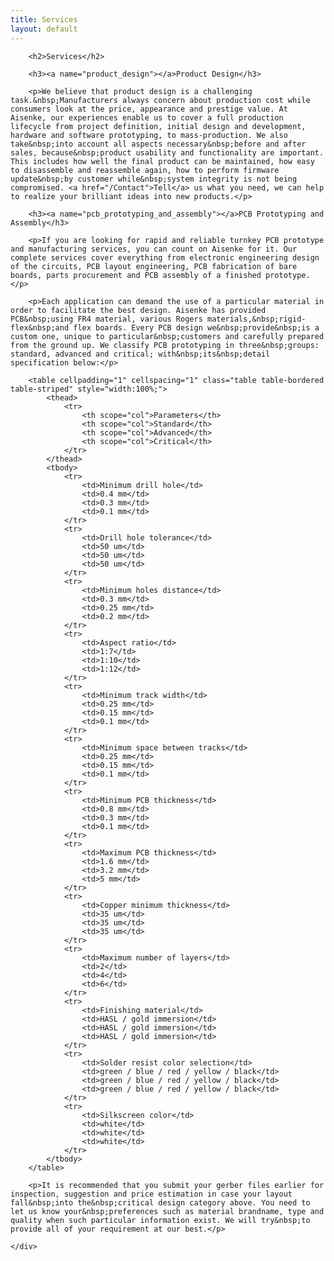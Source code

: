 ```yaml
---
title: Services
layout: default
---
```


<div class="row-fluid">
	<div class="span12">

		<h2>Services</h2>

		<h3><a name="product_design"></a>Product Design</h3>

		<p>We believe that product design is a challenging task.&nbsp;Manufacturers always concern about production cost while consumers look at the price, appearance and prestige value. At Aisenke, our experiences enable us to cover a full production lifecycle from project definition, initial design and development, hardware and software prototyping, to mass-production. We also take&nbsp;into account all aspects necessary&nbsp;before and after sales, because&nbsp;product usability and functionality are important. This includes how well the final product can be maintained, how easy to disassemble and reassemble again, how to perform firmware update&nbsp;by customer while&nbsp;system integrity is not being compromised. <a href="/Contact">Tell</a> us what you need, we can help to realize your brilliant ideas into new products.</p>

		<h3><a name="pcb_prototyping_and_assembly"></a>PCB Prototyping and Assembly</h3>

		<p>If you are looking for rapid and reliable turnkey PCB prototype and manufacturing services, you can count on Aisenke for it. Our complete services cover everything from electronic engineering design of the circuits, PCB layout engineering, PCB fabrication of bare boards, parts procurement and PCB assembly of a finished prototype.</p>

		<p>Each application can demand the use of a particular material in order to facilitate the best design. Aisenke has provided PCB&nbsp;using FR4 material, various Rogers materials,&nbsp;rigid-flex&nbsp;and flex boards. Every PCB design we&nbsp;provide&nbsp;is a custom one, unique to particular&nbsp;customers and carefully prepared from the ground up. We classify PCB prototyping in three&nbsp;groups: standard, advanced and critical; with&nbsp;its&nbsp;detail specification below:</p>

		<table cellpadding="1" cellspacing="1" class="table table-bordered table-striped" style="width:100%;">
			<thead>
				<tr>
					<th scope="col">Parameters</th>
					<th scope="col">Standard</th>
					<th scope="col">Advanced</th>
					<th scope="col">Critical</th>
				</tr>
			</thead>
			<tbody>
				<tr>
					<td>Minimum drill hole</td>
					<td>0.4 mm</td>
					<td>0.3 mm</td>
					<td>0.1 mm</td>
				</tr>
				<tr>
					<td>Drill hole tolerance</td>
					<td>50 um</td>
					<td>50 um</td>
					<td>50 um</td>
				</tr>
				<tr>
					<td>Minimum holes distance</td>
					<td>0.3 mm</td>
					<td>0.25 mm</td>
					<td>0.2 mm</td>
				</tr>
				<tr>
					<td>Aspect ratio</td>
					<td>1:7</td>
					<td>1:10</td>
					<td>1:12</td>
				</tr>
				<tr>
					<td>Minimum track width</td>
					<td>0.25 mm</td>
					<td>0.15 mm</td>
					<td>0.1 mm</td>
				</tr>
				<tr>
					<td>Minimum space between tracks</td>
					<td>0.25 mm</td>
					<td>0.15 mm</td>
					<td>0.1 mm</td>
				</tr>
				<tr>
					<td>Minimum PCB thickness</td>
					<td>0.8 mm</td>
					<td>0.3 mm</td>
					<td>0.1 mm</td>
				</tr>
				<tr>
					<td>Maximum PCB thickness</td>
					<td>1.6 mm</td>
					<td>3.2 mm</td>
					<td>5 mm</td>
				</tr>
				<tr>
					<td>Copper minimum thickness</td>
					<td>35 um</td>
					<td>35 um</td>
					<td>35 um</td>
				</tr>
				<tr>
					<td>Maximum number of layers</td>
					<td>2</td>
					<td>4</td>
					<td>6</td>
				</tr>
				<tr>
					<td>Finishing material</td>
					<td>HASL / gold immersion</td>
					<td>HASL / gold immersion</td>
					<td>HASL / gold immersion</td>
				</tr>
				<tr>
					<td>Solder resist color selection</td>
					<td>green / blue / red / yellow / black</td>
					<td>green / blue / red / yellow / black</td>
					<td>green / blue / red / yellow / black</td>
				</tr>
				<tr>
					<td>Silkscreen color</td>
					<td>white</td>
					<td>white</td>
					<td>white</td>
				</tr>
			</tbody>
		</table>

		<p>It is recommended that you submit your gerber files earlier for inspection, suggestion and price estimation in case your layout fall&nbsp;into the&nbsp;critical design category above. You need to let us know your&nbsp;preferences such as material brandname, type and quality when such particular information exist. We will try&nbsp;to provide all of your requirement at our best.</p>

	</div>
</div>